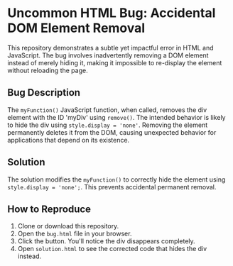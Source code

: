 # Uncommon HTML Bug: Accidental DOM Element Removal

This repository demonstrates a subtle yet impactful error in HTML and JavaScript. The bug involves inadvertently removing a DOM element instead of merely hiding it, making it impossible to re-display the element without reloading the page.

## Bug Description
The `myFunction()` JavaScript function, when called, removes the div element with the ID 'myDiv' using `remove()`.  The intended behavior is likely to hide the div using `style.display = 'none'`. Removing the element permanently deletes it from the DOM, causing unexpected behavior for applications that depend on its existence.

## Solution
The solution modifies the `myFunction()` to correctly hide the element using `style.display = 'none';`. This prevents accidental permanent removal.

## How to Reproduce
1. Clone or download this repository.
2. Open the `bug.html` file in your browser.
3. Click the button. You'll notice the div disappears completely.
4. Open `solution.html` to see the corrected code that hides the div instead.